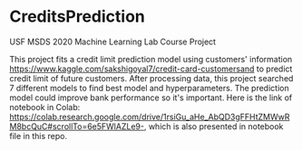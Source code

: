 # CreditsPrediction


USF MSDS 2020 Machine Learning Lab Course Project

This project fits a credit limit prediction model using customers' information https://www.kaggle.com/sakshigoyal7/credit-card-customersand to predict credit limit of future customers. After processing data, this project searched 7 different models to find best model and hyperparameters. The prediction model could improve bank performance so it's important. Here is the link of notebook in Colab: https://colab.research.google.com/drive/1rsiGu_aHe_AbQD3gFFHtZMWwRM8bcQuC#scrollTo=6e5FWlAZLe9-, which is also presented in notebook file in this repo.

